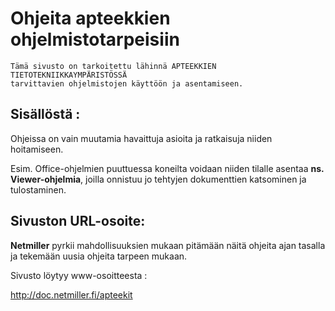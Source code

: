 # Ohjeita apteekkien ohjelmistotarpeisiin


````
Tämä sivusto on tarkoitettu lähinnä APTEEKKIEN TIETOTEKNIIKKAYMPÄRISTÖSSÄ
tarvittavien ohjelmistojen käyttöön ja asentamiseen.
````


## Sisällöstä :

Ohjeissa on vain muutamia havaittuja asioita ja ratkaisuja niiden hoitamiseen.

Esim. Office-ohjelmien puuttuessa koneilta voidaan niiden tilalle asentaa
__ns. Viewer-ohjelmia__, joilla onnistuu jo tehtyjen dokumenttien katsominen ja tulostaminen.

## Sivuston URL-osoite:

__Netmiller__ pyrkii mahdollisuuksien mukaan pitämään näitä ohjeita ajan tasalla
ja tekemään uusia ohjeita tarpeen mukaan.

Sivusto löytyy www-osoitteesta :

<http://doc.netmiller.fi/apteekit>
